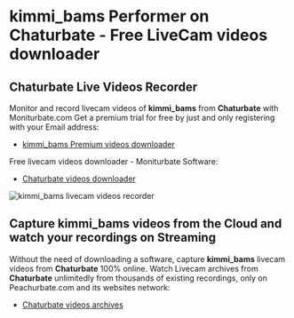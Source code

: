 # kimmi_bams Performer on Chaturbate - Free LiveCam videos downloader

## Chaturbate Live Videos Recorder

Monitor and record livecam videos of **kimmi_bams** from **Chaturbate** with Moniturbate.com
Get a premium trial for free by just and only registering with your Email address:
* [kimmi_bams Premium videos downloader](https://moniturbate.com/request-demo-licence-key.html)

Free livecam videos downloader - Moniturbate Software:
* [Chaturbate videos downloader](https://moniturbate.com/moniturbate-download-software.html)

![kimmi_bams livecam videos recorder](https://peachurnet.com/templates/moniturbate-software.png)


## Capture kimmi_bams videos from the Cloud and watch your recordings on Streaming

Without the need of downloading a software, capture **kimmi_bams** livecam videos from **Chaturbate** 100% online.
Watch Livecam archives from **Chaturbate** unlimitedly from thousands of existing recordings, only on Peachurbate.com and its websites network:
* [Chaturbate videos archives](https://peachurnet.com/)